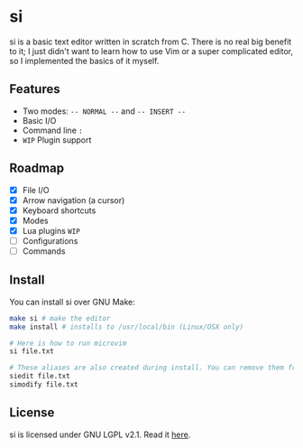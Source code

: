 # si
si is a basic text editor written in scratch from C. There is no real big benefit to it; I just didn't want to learn how to use Vim or a super complicated editor, so I implemented the basics of it myself.

## Features
- Two modes: `-- NORMAL --` and `-- INSERT --`
- Basic I/O
- Command line ``:``
- ``WIP`` Plugin support

## Roadmap
- [X] File I/O
- [X] Arrow navigation (a cursor)
- [X] Keyboard shortcuts
- [X] Modes
- [X] Lua plugins ``WIP``
- [ ] Configurations
- [ ] Commands

## Install
You can install si over GNU Make:
```bash
make si # make the editor
make install # installs to /usr/local/bin (Linux/OSX only)

# Here is how to run microvim
si file.txt

# These aliases are also created during install. You can remove them from your ~/.bashrc
siedit file.txt
simodify file.txt
```

## License
si is licensed under GNU LGPL v2.1. Read it [here](/LICENSE).
